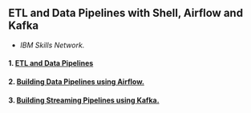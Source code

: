 ## ETL and Data Pipelines with Shell, Airflow and Kafka
- *IBM Skills Network.*

#### 1. [ETL and Data Pipelines](etl_shell_scripts)

#### 2. [Building Data Pipelines using Airflow.](#)

#### 3. [Building Streaming Pipelines using Kafka.](#)






